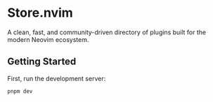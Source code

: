 # Store.nvim

A clean, fast, and community-driven directory of plugins built for the modern Neovim ecosystem.

## Getting Started

First, run the development server:

```bash
pnpm dev
```
